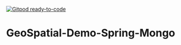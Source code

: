 [![Gitpod ready-to-code](https://img.shields.io/badge/Gitpod-ready--to--code-blue?logo=gitpod)](https://gitpod.io/#https://github.com/Tanusha98/GeoSpatial-Demo-Spring-Mongo)

# GeoSpatial-Demo-Spring-Mongo